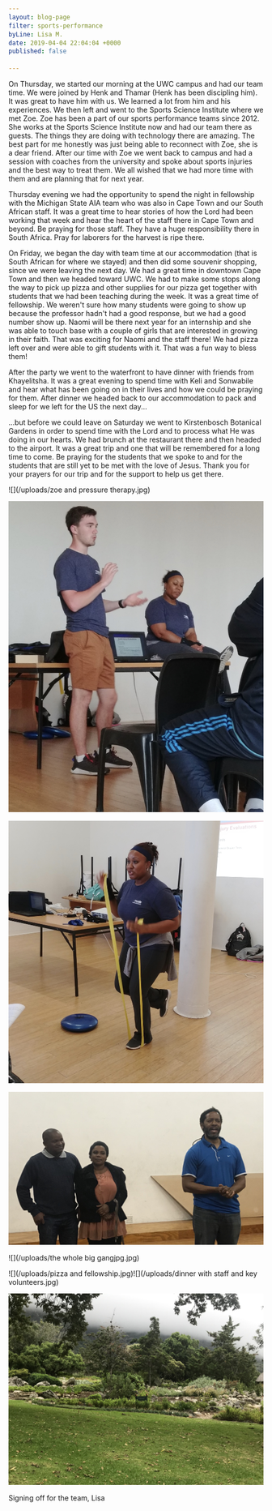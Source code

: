 ```yaml
---
layout: blog-page
filter: sports-performance
byLine: Lisa M.
date: 2019-04-04 22:04:04 +0000
published: false

---
```

On Thursday, we started our morning at the UWC campus and had our team time.  We were joined by Henk and Thamar (Henk has been discipling him).  It was great to have him with us.  We learned a lot from him and his experiences.  We then left and went to the Sports Science Institute where we met Zoe.  Zoe has been a part of our sports performance teams since 2012.  She works at the Sports Science Institute now and had our team there as guests.  The things they are doing with technology there are amazing.  The best part for me honestly was just being able to reconnect with Zoe, she is a dear friend.  After our time with Zoe we went back to campus and had a session with coaches from the university and spoke about sports injuries and the best way to treat them.  We all wished that we had more time with them and are planning that for next year.

Thursday evening we had the opportunity to spend the night in fellowship with the Michigan State AIA team who was also in Cape Town and our South African staff.  It was a great time to hear stories of how the Lord had been working that week and hear the heart of the staff there in Cape Town and beyond.  Be praying for those staff.  They have a huge responsibility there in South Africa.  Pray for laborers for the harvest is ripe there.

On Friday, we began the day with team time at our accommodation (that is South African for where we stayed) and then did some souvenir shopping, since we were leaving the next day.  We had a great time in downtown Cape Town and then we headed toward UWC.  We had to make some stops along the way to pick up pizza and other supplies for our pizza get together with students that we had been teaching during the week.  It was a great time of fellowship.  We weren't sure how many students were going to show up because the professor hadn't had a good response, but we had a good number show up.  Naomi will be there next year for an internship and she was able to touch base with a couple of girls that are interested in growing in their faith.  That was exciting for Naomi and the staff there!  We had pizza left over and were able to gift students with it.  That was a fun way to bless them!

After the party we went to the waterfront to have dinner with friends from Khayelitsha.  It was a great evening to spend time with Keli and Sonwabile and hear what has been going on in their lives and how we could be praying for them.  After dinner we headed back to our accommodation to pack and sleep for we left for the US the next day...

...but before we could leave on Saturday we went to Kirstenbosch Botanical Gardens in order to spend time with the Lord and to process what He was doing in our hearts.  We had brunch at the restaurant there and then headed to the airport.  It was a great trip and one that will be remembered for a long time to come.  Be praying for the students that we spoke to and for the students that are still yet to be met with the love of Jesus.  Thank you for your prayers for our trip and for the support to help us get there.

![](/uploads/zoe and pressure therapy.jpg)

![](/uploads/fullsizeoutput_2ca.jpeg)

![](/uploads/fullsizeoutput_2c8.jpeg)

![](/uploads/fullsizeoutput_2ec.jpeg)

![](/uploads/the whole big gangjpg.jpg)

![](/uploads/pizza and fellowship.jpg)![](/uploads/dinner with staff and key volunteers.jpg)

![](/uploads/gardens.jpg)

Signing off for the team, Lisa